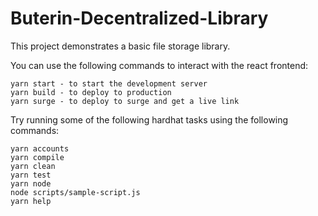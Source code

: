 # Buterin-Decentralized-Library

This project demonstrates a basic file storage library.

You can use the following commands to interact with the react frontend:

```shell
yarn start - to start the development server
yarn build - to deploy to production
yarn surge - to deploy to surge and get a live link
```

Try running some of the following hardhat tasks using the following commands:

```shell
yarn accounts
yarn compile
yarn clean
yarn test
yarn node
node scripts/sample-script.js
yarn help
```
